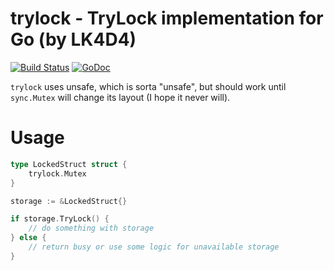 trylock - TryLock implementation for Go (by LK4D4)
=======================================

[![Build Status](https://travis-ci.org/chappjc/trylock.svg?branch=master)](https://travis-ci.org/chappjc/trylock)
[![GoDoc](https://godoc.org/github.com/chappjc/trylock?status.svg)](https://godoc.org/github.com/chappjc/trylock)

`trylock` uses unsafe, which is sorta "unsafe", but should work until
`sync.Mutex` will change its layout (I hope it never will).

# Usage

```go
type LockedStruct struct {
	trylock.Mutex
}

storage := &LockedStruct{}

if storage.TryLock() {
	// do something with storage
} else {
	// return busy or use some logic for unavailable storage
}
```
